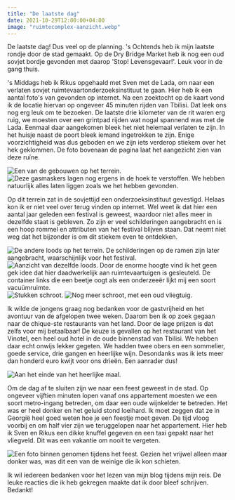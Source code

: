 ```yaml
---
title: "De laatste dag"
date: 2021-10-29T12:00:00+04:00
image: "ruimtecomplex-aanzicht.webp"
---
```


De laatste dag! Dus veel op de planning. 's Ochtends heb ik mijn laatste rondje door de stad gemaakt. Op de Dry Bridge Market heb ik nog een oud sovjet bordje gevonden met daarop 'Stop! Levensgevaar!'. Leuk voor in de gang thuis.

's Middags heb ik Rikus opgehaald met Sven met de Lada, om naar een verlaten sovjet ruimtevaartonderzoeksinstituut te gaan. Hier heb ik een aantal foto's van gevonden op internet. Na een zoektocht op de kaart vond ik de locatie hiervan op ongeveer 45 minuten rijden van Tbilisi. Dat leek ons nog erg leuk om te bezoeken. De laatste drie kilometer van de rit waren erg ruig, we moesten over een grintpad rijden wat nogal spannend was met de Lada. Eenmaal daar aangekomen bleek het niet helemaal verlaten te zijn. In het huisje naast de poort bleek iemand ingetrokken te zijn. Enige voorzichtigheid was dus geboden en we zijn iets verderop stiekem over het hek geklommen. De foto bovenaan de pagina laat het aangezicht zien van deze ruïne.

![Een van de gebouwen op het terrein.](ronde-ruimteloods.webp)
![Deze gasmaskers lagen nog ergens in de hoek te verstoffen. We hebben natuurlijk alles laten liggen zoals we het hebben gevonden.](gasmaskers.webp)

Op dit terrein zat in de sovjettijd een onderzoeksinstituut gevestigd. Helaas kon ik er niet veel over terug vinden op internet. Wel weet ik dat hier een aantal jaar geleden een festival is geweest, waardoor niet alles meer in dezelfde staat is gebleven. Zo zijn er veel schilderingen aangebracht en is een hoop rommel en attributen van het festival blijven staan. Dat neemt niet weg dat het bijzonder is om dit stiekem even te ontdekken.

![De andere loods op het terrein. De schilderingen op de ramen zijn later aangebracht, waarschijnlijk voor het festival.](ruimteloods-binnen.webp)
![Aanzicht van dezelfde loods. Door de enorme hoogte vind ik het geen gek idee dat hier daadwerkelijk aan ruimtevaartuigen is gesleuteld. De container links die een beetje oogt als een onderzeeër lijkt mij een soort vacuümruimte.](ruimteloods-voor.webp)
![Stukken schroot.](ruimteschroot.webp)
![Nog meer schroot, met een oud vliegtuig.](ruimteschroot2.webp)

Ik wilde de jongens graag nog bedanken voor de gastvrijheid en het avontuur van de afgelopen twee weken. Daarom ben ik op zoek gegaan naar de chique-ste restaurants van het land. Door de lage prijzen is dat zelfs voor mij betaalbaar! De keuze is gevallen op het restaurant van het Vinotel, een heel oud hotel in de oude binnenstad van Tbilisi. We hebben daar echt onwijs lekker gegeten. We hadden twee obers en een sommelier, goede service, drie gangen en heerlijke wijn. Desondanks was ik iets meer dan honderd euro kwijt voor ons drieën. Een aanrader dus!

![Aan het einde van het heerlijke maal.](vinotel-tafel.webp)

Om de dag af te sluiten zijn we naar een feest geweest in de stad. Op ongeveer vijftien minuten lopen vanaf ons appartement moesten we een soort metro-ingang betreden, om daar een oude wijnkelder te betreden. Het was er heel donker en het geluid stond loeihard. Ik moet zeggen dat ze in Georgië heel goed weten hoe je een feestje moet geven. De tijd vloog voorbij en om half vier zijn we teruggelopen naar het appartement. Hier heb ik Sven en Rikus een dikke knuffel gegeven en een taxi gepakt naar het vliegveld. Dit was een vakantie om nooit te vergeten.

![Een foto binnen genomen tijdens het feest. Gezien het vrijwel alleen maar donker was, was dit een van de weinige die ik kon schieten.](monkey-feest.webp)

Ik wil iedereen bedanken voor het lezen van mijn blog tijdens mijn reis. De leuke reacties die ik heb gekregen maakte dat ik door bleef schrijven. Bedankt!
